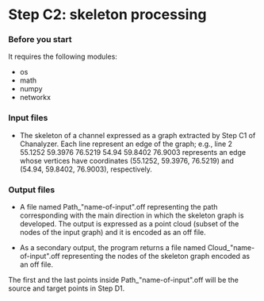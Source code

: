 # Step C2: skeleton processing


### Before you start

It requires the following modules:
- os
- math
- numpy
- networkx


### Input files

- The skeleton of a channel expressed as a graph extracted by Step C1 of Chanalyzer.
Each line represent an edge of the graph; e.g., line 2 55.1252 59.3976 76.5219 54.94 59.8402 76.9003 represents an edge whose vertices have coordinates (55.1252, 59.3976, 76.5219) and (54.94, 59.8402, 76.9003), respectively.


### Output files

- A file named Path_"name-of-input".off representing the path corresponding with the main direction in which the skeleton graph is developed. The output is expressed as a point cloud (subset of the nodes of the input graph) and it is encoded as an off file.

- As a secondary output, the program returns a file named Cloud_"name-of-input".off representing the nodes of the skeleton graph encoded as an off file.

The first and the last points inside Path_"name-of-input".off will be the source and target points in Step D1.
